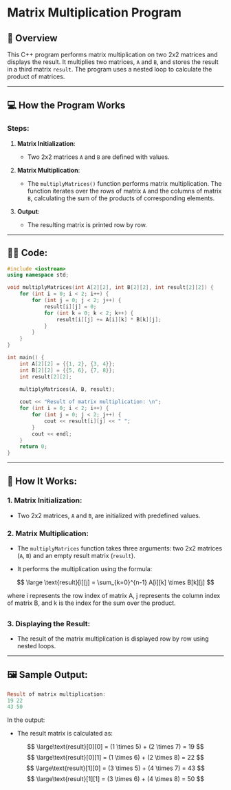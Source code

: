 # Matrix Multiplication Program

## 📝 **Overview**

This C++ program performs matrix multiplication on two 2x2 matrices and displays the result. It multiplies two matrices, `A` and `B`, and stores the result in a third matrix `result`. The program uses a nested loop to calculate the product of matrices.

---

## 💻 **How the Program Works**

### **Steps**:
1. **Matrix Initialization**:
   - Two 2x2 matrices `A` and `B` are defined with values.
   
2. **Matrix Multiplication**:
   - The `multiplyMatrices()` function performs matrix multiplication. The function iterates over the rows of matrix `A` and the columns of matrix `B`, calculating the sum of the products of corresponding elements.
   
3. **Output**:
   - The resulting matrix is printed row by row.

---

## 🧑‍💻 **Code**:

```cpp
#include <iostream>
using namespace std;

void multiplyMatrices(int A[2][2], int B[2][2], int result[2][2]) {
    for (int i = 0; i < 2; i++) {
        for (int j = 0; j < 2; j++) {
            result[i][j] = 0;
            for (int k = 0; k < 2; k++) {
                result[i][j] += A[i][k] * B[k][j];
            }
        }
    }
}

int main() {
    int A[2][2] = {{1, 2}, {3, 4}};
    int B[2][2] = {{5, 6}, {7, 8}};
    int result[2][2];
    
    multiplyMatrices(A, B, result);

    cout << "Result of matrix multiplication: \n";
    for (int i = 0; i < 2; i++) {
        for (int j = 0; j < 2; j++) {
            cout << result[i][j] << " ";
        }
        cout << endl;
    }
    return 0;
}
```

---
## 🚀 How It Works:
### 1. Matrix Initialization:
- Two 2x2 matrices, `A` and `B`, are initialized with predefined values.

### 2. Matrix Multiplication:
- The `multiplyMatrices` function takes three arguments: two 2x2 matrices (`A`, `B`) and an empty result matrix (`result`).

- It performs the multiplication using the formula:

$$
\large \text{result}[i][j] = \sum_{k=0}^{n-1} A[i][k] \times B[k][j]
$$


​where i represents the row index of matrix A, j represents the column index of matrix B, and k is the index for the sum over the product.
##
### 3. Displaying the Result:
- The result of the matrix multiplication is displayed row by row using nested loops.

---
## 🖼️ Sample Output:
```rust
Result of matrix multiplication: 
19 22 
43 50
```
In the output:

   - The result matrix is calculated as:

$$
\large\text{result}[0][0] = (1 \times 5) + (2 \times 7) = 19
$$
$$
\large\text{result}[0][1] = (1 \times 6) + (2 \times 8) = 22
$$
$$
\large\text{result}[1][0] = (3 \times 5) + (4 \times 7) = 43
$$
$$
\large\text{result}[1][1] = (3 \times 6) + (4 \times 8) = 50
$$


